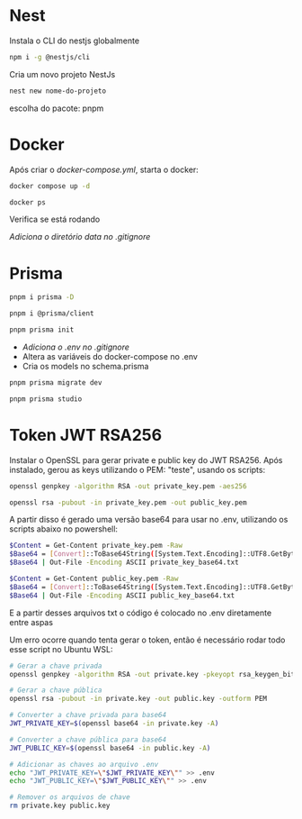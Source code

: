 # Nest

Instala o CLI do nestjs globalmente

```bash
npm i -g @nestjs/cli
```

Cria um novo projeto NestJs

```bash
nest new nome-do-projeto
```

escolha do pacote: pnpm

# Docker

Após criar o _docker-compose.yml_, starta o docker:

```bash
docker compose up -d
```

```bash
docker ps
```

Verifica se está rodando

_Adiciona o diretório data no .gitignore_

# Prisma

```bash
pnpm i prisma -D
```

```bash
pnpm i @prisma/client
```

```bash
pnpm prisma init
```

- _Adiciona o .env no .gitignore_
- Altera as variáveis do docker-compose no .env
- Cria os models no schema.prisma

```bash
pnpm prisma migrate dev
```

```bash
pnpm prisma studio
```

# Token JWT RSA256

Instalar o OpenSSL para gerar private e public key do JWT RSA256.
Após instalado, gerou as keys utilizando o PEM: "teste", usando os scripts:

```bash
openssl genpkey -algorithm RSA -out private_key.pem -aes256
```

```bash
openssl rsa -pubout -in private_key.pem -out public_key.pem
```

A partir disso é gerado uma versão base64 para usar no .env, utilizando os scripts abaixo no powershell:

```bash
$Content = Get-Content private_key.pem -Raw
$Base64 = [Convert]::ToBase64String([System.Text.Encoding]::UTF8.GetBytes($Content))
$Base64 | Out-File -Encoding ASCII private_key_base64.txt
```

```bash
$Content = Get-Content public_key.pem -Raw
$Base64 = [Convert]::ToBase64String([System.Text.Encoding]::UTF8.GetBytes($Content))
$Base64 | Out-File -Encoding ASCII public_key_base64.txt
```

E a partir desses arquivos txt o código é colocado no .env diretamente entre aspas

Um erro ocorre quando tenta gerar o token, então é necessário rodar todo esse script no Ubuntu WSL:

```bash
# Gerar a chave privada
openssl genpkey -algorithm RSA -out private.key -pkeyopt rsa_keygen_bits:2048

# Gerar a chave pública
openssl rsa -pubout -in private.key -out public.key -outform PEM

# Converter a chave privada para base64
JWT_PRIVATE_KEY=$(openssl base64 -in private.key -A)

# Converter a chave pública para base64
JWT_PUBLIC_KEY=$(openssl base64 -in public.key -A)

# Adicionar as chaves ao arquivo .env
echo "JWT_PRIVATE_KEY=\"$JWT_PRIVATE_KEY\"" >> .env
echo "JWT_PUBLIC_KEY=\"$JWT_PUBLIC_KEY\"" >> .env

# Remover os arquivos de chave
rm private.key public.key
```
